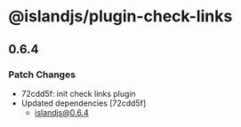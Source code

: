 # @islandjs/plugin-check-links

## 0.6.4

### Patch Changes

- 72cdd5f: init check links plugin
- Updated dependencies [72cdd5f]
  - islandjs@0.6.4
